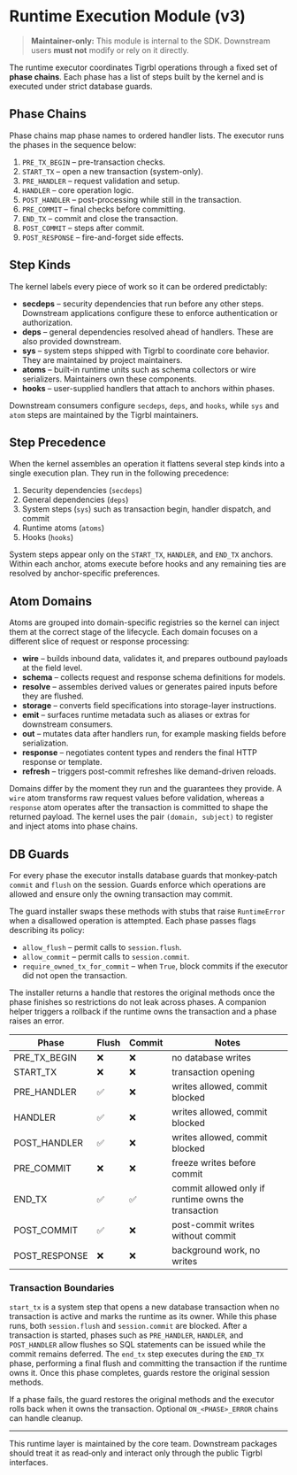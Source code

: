 # Runtime Execution Module (v3)

> **Maintainer-only:** This module is internal to the SDK. Downstream users **must not** modify or rely on it directly.

The runtime executor coordinates Tigrbl operations through a fixed set of **phase chains**. Each phase has a list of steps built by the kernel and is executed under strict database guards.

## Phase Chains

Phase chains map phase names to ordered handler lists. The executor runs the phases in the sequence below:

1. `PRE_TX_BEGIN` – pre-transaction checks.
2. `START_TX` – open a new transaction (system-only).
3. `PRE_HANDLER` – request validation and setup.
4. `HANDLER` – core operation logic.
5. `POST_HANDLER` – post-processing while still in the transaction.
6. `PRE_COMMIT` – final checks before committing.
7. `END_TX` – commit and close the transaction.
8. `POST_COMMIT` – steps after commit.
9. `POST_RESPONSE` – fire-and-forget side effects.

## Step Kinds

The kernel labels every piece of work so it can be ordered predictably:

- **secdeps** – security dependencies that run before any other steps. Downstream
  applications configure these to enforce authentication or authorization.
- **deps** – general dependencies resolved ahead of handlers. These are also
  provided downstream.
- **sys** – system steps shipped with Tigrbl to coordinate core behavior. They
  are maintained by project maintainers.
- **atoms** – built-in runtime units such as schema collectors or wire
  serializers. Maintainers own these components.
- **hooks** – user-supplied handlers that attach to anchors within phases.

Downstream consumers configure `secdeps`, `deps`, and `hooks`, while `sys` and
`atom` steps are maintained by the Tigrbl maintainers.


## Step Precedence

When the kernel assembles an operation it flattens several step kinds into a
single execution plan. They run in the following precedence:

1. Security dependencies (`secdeps`)
2. General dependencies (`deps`)
3. System steps (`sys`) such as transaction begin, handler dispatch, and commit
4. Runtime atoms (`atoms`)
5. Hooks (`hooks`)

System steps appear only on the `START_TX`, `HANDLER`, and `END_TX` anchors. Within
each anchor, atoms execute before hooks and any remaining ties are resolved by
anchor-specific preferences.

## Atom Domains

Atoms are grouped into domain-specific registries so the kernel can inject them
at the correct stage of the lifecycle. Each domain focuses on a different slice
of request or response processing:

- **wire** – builds inbound data, validates it, and prepares outbound payloads at
  the field level.
- **schema** – collects request and response schema definitions for models.
- **resolve** – assembles derived values or generates paired inputs before they
  are flushed.
- **storage** – converts field specifications into storage-layer instructions.
- **emit** – surfaces runtime metadata such as aliases or extras for downstream
  consumers.
- **out** – mutates data after handlers run, for example masking fields before
  serialization.
- **response** – negotiates content types and renders the final HTTP response or
  template.
- **refresh** – triggers post-commit refreshes like demand-driven reloads.

Domains differ by the moment they run and the guarantees they provide. A `wire`
atom transforms raw request values before validation, whereas a `response` atom
operates after the transaction is committed to shape the returned payload. The
kernel uses the pair `(domain, subject)` to register and inject atoms into phase
chains.

## DB Guards

For every phase the executor installs database guards that monkey‑patch
`commit` and `flush` on the session. Guards enforce which operations are
allowed and ensure only the owning transaction may commit.

The guard installer swaps these methods with stubs that raise
`RuntimeError` when a disallowed operation is attempted. Each phase passes
flags describing its policy:

- `allow_flush` – permit calls to `session.flush`.
- `allow_commit` – permit calls to `session.commit`.
- `require_owned_tx_for_commit` – when `True`, block commits if the
  executor did not open the transaction.

The installer returns a handle that restores the original methods once the
phase finishes so restrictions do not leak across phases. A companion
helper triggers a rollback if the runtime owns the transaction and a phase
raises an error.

| Phase | Flush | Commit | Notes |
|-------|-------|--------|-------|
| PRE_TX_BEGIN | ❌ | ❌ | no database writes |
| START_TX | ❌ | ❌ | transaction opening |
| PRE_HANDLER | ✅ | ❌ | writes allowed, commit blocked |
| HANDLER | ✅ | ❌ | writes allowed, commit blocked |
| POST_HANDLER | ✅ | ❌ | writes allowed, commit blocked |
| PRE_COMMIT | ❌ | ❌ | freeze writes before commit |
| END_TX | ✅ | ✅ | commit allowed only if runtime owns the transaction |
| POST_COMMIT | ✅ | ❌ | post-commit writes without commit |
| POST_RESPONSE | ❌ | ❌ | background work, no writes |

### Transaction Boundaries

`start_tx` is a system step that opens a new database transaction when
no transaction is active and marks the runtime as its owner. While this
phase runs, both `session.flush` and `session.commit` are blocked. After a
transaction is started, phases such as `PRE_HANDLER`, `HANDLER`, and
`POST_HANDLER` allow flushes so SQL statements can be issued while the
commit remains deferred. The `end_tx` step executes during the `END_TX`
phase, performing a final flush and committing the transaction if the
runtime owns it. Once this phase completes, guards restore the original
session methods.

If a phase fails, the guard restores the original methods and the executor rolls back when it owns the transaction. Optional `ON_<PHASE>_ERROR` chains can handle cleanup.

---

This runtime layer is maintained by the core team. Downstream packages should treat it as read‑only and interact only through the public Tigrbl interfaces.

